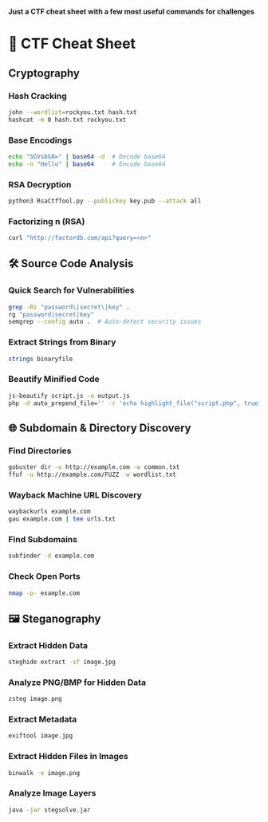 **Just a CTF cheat sheet with a few most useful commands for challenges**

# 🔐 CTF Cheat Sheet

## **Cryptography**
### **Hash Cracking**
```bash
john --wordlist=rockyou.txt hash.txt
hashcat -m 0 hash.txt rockyou.txt
```
### **Base Encodings**
```bash
echo "SGVsbG8=" | base64 -d  # Decode base64
echo -n "Hello" | base64     # Encode base64
```
### **RSA Decryption**
```bash
python3 RsaCtfTool.py --publickey key.pub --attack all
```
### **Factorizing n (RSA)**
```bash
curl "http://factordb.com/api?query=<n>"
```

## **🛠️ Source Code Analysis**
### **Quick Search for Vulnerabilities**
```bash
grep -Ri "password\|secret\|key" .
rg "password|secret|key"
semgrep --config auto .  # Auto-detect security issues
```
### **Extract Strings from Binary**
```bash
strings binaryfile
```
### **Beautify Minified Code**
```bash
js-beautify script.js -o output.js
php -d auto_prepend_file='' -r 'echo highlight_file("script.php", true);'
```

## **🌐 Subdomain & Directory Discovery**
### **Find Directories**
```bash
gobuster dir -u http://example.com -w common.txt
ffuf -u http://example.com/FUZZ -w wordlist.txt
```
### **Wayback Machine URL Discovery**
```bash
waybackurls example.com
gau example.com | tee urls.txt
```
### **Find Subdomains**
```bash
subfinder -d example.com
```
### **Check Open Ports**
```bash
nmap -p- example.com
```

## **🖼️ Steganography**
### **Extract Hidden Data**
```bash
steghide extract -sf image.jpg
```
### **Analyze PNG/BMP for Hidden Data**
```bash
zsteg image.png
```
### **Extract Metadata**
```bash
exiftool image.jpg
```
### **Extract Hidden Files in Images**
```bash
binwalk -e image.png
```
### **Analyze Image Layers**
```bash
java -jar stegsolve.jar
```
